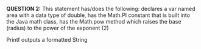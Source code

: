 
**QUESTION 2:**
 This statement has/does the following: declares a var named area with a data type of double, has the Math.PI constant
that is built into the Java math class, has the Math.pow method which raises the base (radius) to the power of the exponent
(2)

Printf outputs a formatted String